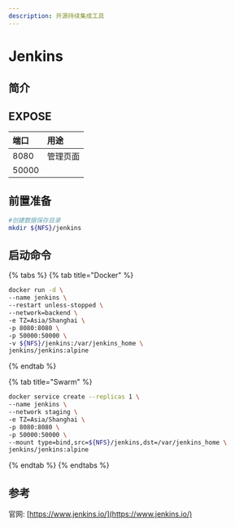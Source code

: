 ```yaml
---
description: 开源持续集成工具
---
```


# Jenkins

## 简介



## EXPOSE

| 端口 | 用途 |
| :--- | :--- |
| 8080 | 管理页面 |
| 50000 |  |



## 前置准备

```bash
#创建数据保存目录
mkdir ${NFS}/jenkins
```

## 启动命令

{% tabs %}
{% tab title="Docker" %}
```bash
docker run -d \
--name jenkins \
--restart unless-stopped \
--network=backend \
-e TZ=Asia/Shanghai \
-p 8080:8080 \
-p 50000:50000 \
-v ${NFS}/jenkins:/var/jenkins_home \
jenkins/jenkins:alpine
```
{% endtab %}

{% tab title="Swarm" %}
```bash
docker service create --replicas 1 \
--name jenkins \
--network staging \
-e TZ=Asia/Shanghai \
-p 8080:8080 \
-p 50000:50000 \
--mount type=bind,src=${NFS}/jenkins,dst=/var/jenkins_home \
jenkins/jenkins:alpine
```
{% endtab %}
{% endtabs %}



##  参考

官网: [https://www.jenkins.io/](https://www.jenkins.io/)

